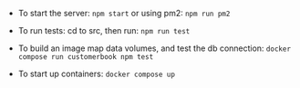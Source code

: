 
- To start the server: `npm start` or using pm2: `npm run pm2`

- To run tests: cd to src, then run: `npm run test`

- To build an image map data volumes, and test the db connection: `docker compose run customerbook npm test`

- To start up containers: `docker compose up`

